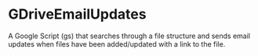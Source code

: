 # GDriveEmailUpdates
A Google Script (gs) that searches through a file structure and sends email updates when files have been added/updated with a link to the file. 
